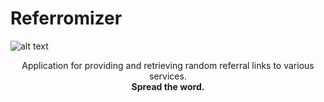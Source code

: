# Referromizer

![alt text](https://imgur.com/DXRDA7Q.png)

<p align="center">
Application for providing and retrieving random referral links to various services.<br>
<b>Spread the word.</b>
</p>